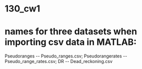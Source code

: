 # 130_cw1

# names for three datasets when importing csv data in MATLAB:
Pseudoranges -- Pseudo_ranges.csv;
Pseudorangerates -- Pseudo_range_rates.csv;
DR -- Dead_reckoning.csv
